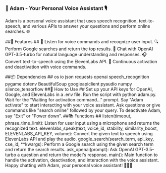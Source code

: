 ### **🤖 Adam - Your Personal Voice Assistant 🎙️**
Adam is a personal voice assistant that uses speech recognition, text-to-speech, and various APIs to answer your questions and perform online searches. 🌐

##🚀 Features ##
🎤 Listen for voice commands and recognize user input.
🔍 Perform Google searches and return the top results.
💬 Chat with OpenAI GPT-3.5-turbo for natural language understanding and responses.
🎧 Convert text-to-speech using the ElevenLabs API.
🔄 Continuous activation and deactivation with voice commands.

##📦 Dependencies ##
os
io
json
requests
openai
speech_recognition
pygame
dotenv
BeautifulSoup
googleapiclient
pyaudio
numpy
silence_tensorflow
##🎯 How to Use ##
Set up your API keys for OpenAI, Google, and ElevenLabs in a .env file.
Run the script with python adam.py.
Wait for the "Waiting for activation command..." prompt.
Say "Adam activate" to start interacting with your voice assistant.
Ask questions or give commands like "search online" followed by your query.
To deactivate Adam, say "Exit" or "Power down".
##📚 Functions ##
listen(timeout, phrase_time_limit): Listen for user input using a microphone and returns the recognized text.
elevenlabs_speak(text, voice_id, stability, similarity_boost, ELEVENLABS_API_KEY, volume): Convert the given text to speech using ElevenLabs API and play the audio.
google_search(search_term, api_key, cse_id, **kwargs): Perform a Google search using the given search term and return the search results.
ask_openai(prompt): Ask OpenAI GPT-3.5-turbo a question and return the model's response.
main(): Main function to handle the activation, deactivation, and interaction with the voice assistant.
Happy chatting with Adam, your personal voice assistant! 🤖💬🎉

